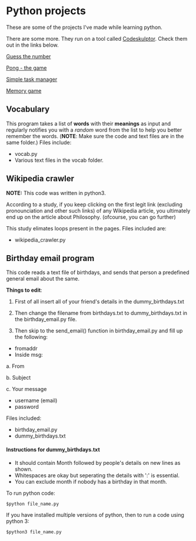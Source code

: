 # Python projects

These are some of the projects I've made while learning python.

There are some more. They run on a tool called [Codeskulptor](http://www.codeskulptor.org/). Check them out in the links below.
  
[Guess the number](http://www.codeskulptor.org/#user41_qzaX97GhdVPzjO5_1.py)

[Pong - the game](http://www.codeskulptor.org/#user41_0Viwl5q2e2_2.py)

[Simple task manager](http://www.codeskulptor.org/#user41_HG3EujvYA5_0.py)

[Memory game](http://www.codeskulptor.org/#user41_idXXiTroIzZHL0h.py)


## Vocabulary

This program takes a list of **words** with their **meanings** as input and regularly notifies you with a _random_ word from the list to help you better remember the words. (**NOTE**: Make sure the code and text files are in the same folder.) Files include:

- vocab.py
- Various text files in the vocab folder.


## Wikipedia crawler

**NOTE:** This code was written in python3.

According to a study, if you keep clicking on the first legit link (excluding pronounciation and other such links) of any Wikipedia article, you ultimately end up on the article about Philosophy. (ofcourse, you can go further)

This study elimates loops present in the pages. Files included are:
- wikipedia_crawler.py

## Birthday email program

This code reads a text file of birthdays, and sends that person a predefined general email about the same.

**Things to edit**:
1. First of all insert all of your friend's details in the dummy_birthdays.txt

2. Then change the filename from birthdays.txt to dummy_birthdays.txt in the birthday_email.py file.

3. Then skip to the send_email() function in birthday_email.py and fill up the following:

- fromaddr
- Inside msg:

a. From

b. Subject

c. Your message

- username (email)
- password

Files included:
- birthday_email.py
- dummy_birthdays.txt

#### Instructions for dummy_birthdays.txt
- It should contain Month followed by people's details on new lines as shown.
- Whitespaces are okay but seperating the details with ':' is essential.
- You can exclude month if nobody has a birthday in that month.
 
To run python code:
```
$python file_name.py
```

If you have installed multiple versions of python, then to run a code using python 3:
```
$python3 file_name.py
```
